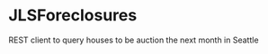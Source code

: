 JLSForeclosures
===============

REST client to query houses to be auction the next month in Seattle
